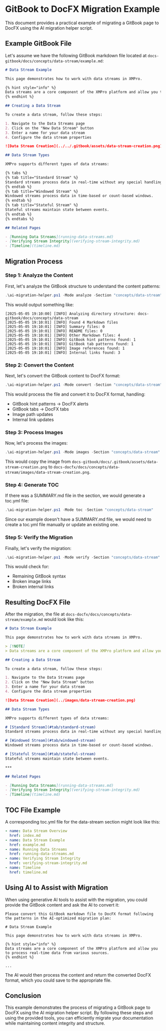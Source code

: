 # GitBook to DocFX Migration Example

This document provides a practical example of migrating a GitBook page to DocFX using the AI migration helper script.

## Example GitBook File

Let's assume we have the following GitBook markdown file located at `docs-gitbook/docs/concepts/data-stream/example.md`:

```markdown
# Data Stream Example

This page demonstrates how to work with data streams in XMPro.

{% hint style="info" %}
Data streams are a core component of the XMPro platform and allow you to process real-time data from various sources.
{% endhint %}

## Creating a Data Stream

To create a data stream, follow these steps:

1. Navigate to the Data Streams page
2. Click on the "New Data Stream" button
3. Enter a name for your data stream
4. Configure the data stream properties

![Data Stream Creation](../../.gitbook/assets/data-stream-creation.png)

## Data Stream Types

XMPro supports different types of data streams:

{% tabs %}
{% tab title="Standard Stream" %}
Standard streams process data in real-time without any special handling.
{% endtab %}
{% tab title="Windowed Stream" %}
Windowed streams process data in time-based or count-based windows.
{% endtab %}
{% tab title="Stateful Stream" %}
Stateful streams maintain state between events.
{% endtab %}
{% endtabs %}

## Related Pages

- [Running Data Streams](running-data-streams.md)
- [Verifying Stream Integrity](verifying-stream-integrity.md)
- [Timeline](timeline.md)
```

## Migration Process

### Step 1: Analyze the Content

First, let's analyze the GitBook structure to understand the content patterns:

```powershell
.\ai-migration-helper.ps1 -Mode analyze -Section "concepts/data-stream"
```

This would output something like:

```
[2025-05-05 19:10:00] [INFO] Analyzing directory structure: docs-gitbook/docs/concepts/data-stream
[2025-05-05 19:10:01] [INFO] Found 4 Markdown files
[2025-05-05 19:10:01] [INFO] Summary files: 0
[2025-05-05 19:10:01] [INFO] README files: 0
[2025-05-05 19:10:01] [INFO] Other Markdown files: 4
[2025-05-05 19:10:01] [INFO] GitBook hint patterns found: 1
[2025-05-05 19:10:01] [INFO] GitBook tab patterns found: 1
[2025-05-05 19:10:01] [INFO] Image references found: 1
[2025-05-05 19:10:01] [INFO] Internal links found: 3
```

### Step 2: Convert the Content

Next, let's convert the GitBook content to DocFX format:

```powershell
.\ai-migration-helper.ps1 -Mode convert -Section "concepts/data-stream"
```

This would process the file and convert it to DocFX format, handling:
- GitBook hint patterns → DocFX alerts
- GitBook tabs → DocFX tabs
- Image path updates
- Internal link updates

### Step 3: Process Images

Now, let's process the images:

```powershell
.\ai-migration-helper.ps1 -Mode images -Section "concepts/data-stream"
```

This would copy the image from `docs-gitbook/docs/.gitbook/assets/data-stream-creation.png` to `docs-docfx/docs/concepts/data-stream/images/data-stream-creation.png`.

### Step 4: Generate TOC

If there was a SUMMARY.md file in the section, we would generate a toc.yml file:

```powershell
.\ai-migration-helper.ps1 -Mode toc -Section "concepts/data-stream"
```

Since our example doesn't have a SUMMARY.md file, we would need to create a toc.yml file manually or update an existing one.

### Step 5: Verify the Migration

Finally, let's verify the migration:

```powershell
.\ai-migration-helper.ps1 -Mode verify -Section "concepts/data-stream"
```

This would check for:
- Remaining GitBook syntax
- Broken image links
- Broken internal links

## Resulting DocFX File

After the migration, the file at `docs-docfx/docs/concepts/data-stream/example.md` would look like this:

```markdown
# Data Stream Example

This page demonstrates how to work with data streams in XMPro.

> [!NOTE]
> Data streams are a core component of the XMPro platform and allow you to process real-time data from various sources.

## Creating a Data Stream

To create a data stream, follow these steps:

1. Navigate to the Data Streams page
2. Click on the "New Data Stream" button
3. Enter a name for your data stream
4. Configure the data stream properties

![Data Stream Creation](../images/data-stream-creation.png)

## Data Stream Types

XMPro supports different types of data streams:

# [Standard Stream](#tab/standard-stream)
Standard streams process data in real-time without any special handling.

# [Windowed Stream](#tab/windowed-stream)
Windowed streams process data in time-based or count-based windows.

# [Stateful Stream](#tab/stateful-stream)
Stateful streams maintain state between events.

***

## Related Pages

- [Running Data Streams](running-data-streams.md)
- [Verifying Stream Integrity](verifying-stream-integrity.md)
- [Timeline](timeline.md)
```

## TOC File Example

A corresponding toc.yml file for the data-stream section might look like this:

```yaml
- name: Data Stream Overview
  href: index.md
- name: Data Stream Example
  href: example.md
- name: Running Data Streams
  href: running-data-streams.md
- name: Verifying Stream Integrity
  href: verifying-stream-integrity.md
- name: Timeline
  href: timeline.md
```

## Using AI to Assist with Migration

When using generative AI tools to assist with the migration, you could provide the GitBook content and ask the AI to convert it:

```
Please convert this GitBook markdown file to DocFX format following the patterns in the AI-optimized migration plan:

# Data Stream Example

This page demonstrates how to work with data streams in XMPro.

{% hint style="info" %}
Data streams are a core component of the XMPro platform and allow you to process real-time data from various sources.
{% endhint %}

...
```

The AI would then process the content and return the converted DocFX format, which you could save to the appropriate file.

## Conclusion

This example demonstrates the process of migrating a GitBook page to DocFX using the AI migration helper script. By following these steps and using the provided tools, you can efficiently migrate your documentation while maintaining content integrity and structure.
